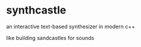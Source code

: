 # synthcastle
an interactive text-based synthesizer in modern c++

like building sandcastles for sounds
